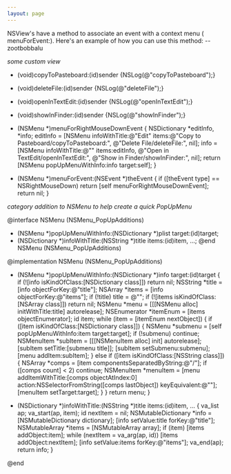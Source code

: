 ```yaml
---
layout: page
---
```


NSView's have a method to associate an event with a context menu (    menuForEvent:). Here's an example of how you can use this method: --zootbobbalu

*some custom view*
    
- (void)copyToPasteboard:(id)sender {NSLog(@"copyToPasteboard");}
- (void)deleteFile:(id)sender {NSLog(@"deleteFile");}
- (void)openInTextEdit:(id)sender {NSLog(@"openInTextEdit");}
- (void)showInFinder:(id)sender {NSLog(@"showInFinder");}

- (NSMenu *)menuForRightMouseDownEvent {
    NSDictionary *editInfo, *info;
    editInfo = [NSMenu infoWithTitle:@"Edit" items:@"Copy to Pasteboard/copyToPasteboard:", 
                                                    @"Delete File/deleteFile:", nil];
    info = [NSMenu infoWithTitle:@"" items:editInfo, @"Open in TextEdit/openInTextEdit:", 
                                                    @"Show in Finder/showInFinder:", nil];
    return [NSMenu popUpMenuWithInfo:info target:self];
}

- (NSMenu *)menuForEvent:(NSEvent *)theEvent {
    if ([theEvent type] == NSRightMouseDown) return [self menuForRightMouseDownEvent];
    return nil; 
}


*category addition to NSMenu to help create a quick PopUpMenu*
    
@interface NSMenu (NSMenu_PopUpAdditions)
+ (NSMenu *)popUpMenuWithInfo:(NSDictionary *)plist target:(id)target;
+ (NSDictionary *)infoWithTitle:(NSString *)title items:(id)item, ...;
@end NSMenu (NSMenu_PopUpAdditions)

@implementation NSMenu (NSMenu_PopUpAdditions)

+ (NSMenu *)popUpMenuWithInfo:(NSDictionary *)info target:(id)target {
    if (![info isKindOfClass:[NSDictionary class]]) return nil;
    NSString *title = [info objectForKey:@"title"];
    NSArray *items = [info objectForKey:@"items"];
    if (!title) title = @"";
    if (![items isKindOfClass:[NSArray class]]) return nil;
    NSMenu *menu = [[[NSMenu alloc] initWithTitle:title] autorelease];
    NSEnumerator *itemEnum = [items objectEnumerator]; id item;
    while (item = [itemEnum nextObject]) {
        if ([item isKindOfClass:[NSDictionary class]]) {
            NSMenu *submenu = [self popUpMenuWithInfo:item target:target];
            if (!submenu) continue; 
            NSMenuItem *subItem = [[[NSMenuItem alloc] init] autorelease];
            [subItem setTitle:[submenu title]];
            [subItem setSubmenu:submenu];
            [menu addItem:subItem];
        } else if ([item isKindOfClass:[NSString class]]) {
            NSArray *comps = [item componentsSeparatedByString:@"/"];
            if ([comps count] < 2) continue;
            NSMenuItem *menuItem = [menu addItemWithTitle:[comps objectAtIndex:0] 
                                        action:NSSelectorFromString([comps lastObject])
                                        keyEquivalent:@""];
            [menuItem setTarget:target];
        }
    }
    return menu;
}

+ (NSDictionary *)infoWithTitle:(NSString *)title items:(id)item, ... {
    va_list ap; 
    va_start(ap, item);
    id nextItem = nil;
    NSMutableDictionary *info = [NSMutableDictionary dictionary];
    [info setValue:title forKey:@"title"];
    NSMutableArray *items = [NSMutableArray array];
    if (item) [items addObject:item];
    while (nextItem = va_arg(ap, id)) [items addObject:nextItem];
    [info setValue:items forKey:@"items"];
    va_end(ap); 
    return info;
}

@end
